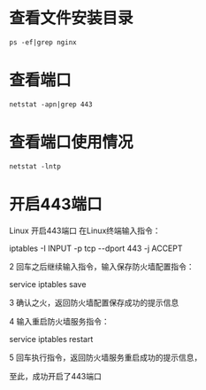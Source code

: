 
# 查看文件安装目录

```shell
ps -ef|grep nginx
```

# 查看端口

```shell
netstat -apn|grep 443
```

# 查看端口使用情况

```shell
netstat -lntp
```

# 开启443端口

Linux 开启443端口
在Linux终端输入指令：

iptables -I INPUT -p tcp --dport 443 -j ACCEPT

 
2
回车之后继续输入指令，输入保存防火墙配置指令：

service iptables save

 
3
确认之火，返回防火墙配置保存成功的提示信息

 
4
输入重启防火墙服务指令：

service iptables restart

 
5
回车执行指令，返回防火墙服务重启成功的提示信息，

至此，成功开启了443端口

